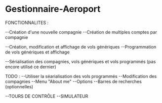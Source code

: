 # Gestionnaire-Aeroport

FONCTIONNALITES :

--Création d'une nouvelle compagnie
--Création de multiples comptes par compagnie

--Création, modification et affichage de vols génériques
--Programmation de vols génériques et affichage

--Sérialisation des compagnies, vols génériques et vols programmés (pas encore utilisé ce dernier)

TODO :
--Utiliser la séarialisation des vols programmés
--Modification des compagnies
--Menu "About me"
--Options
--Barres de recherches (optionnelles)

--TOURS DE CONTRÔLE
--SIMULATEUR
